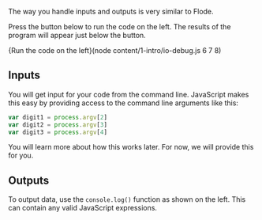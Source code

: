 The way you handle inputs and outputs is very similar to Flode.

Press the button below to run the code on the left. The results of the program will appear just below the button.

{Run the code on the left}(node content/1-intro/io-debug.js 6 7 8)

## Inputs
You will get input for your code from the command line. JavaScript makes this easy by providing access to the command line arguments like this:

```javascript
var digit1 = process.argv[2]
var digit2 = process.argv[3]
var digit3 = process.argv[4]
```
You will learn more about how this works later. For now, we will provide this for you.

## Outputs
To output data, use the `console.log()` function as shown on the left. This can contain any valid JavaScript expressions.
